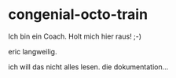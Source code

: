 # congenial-octo-train

Ich bin ein Coach. Holt mich hier raus! ;-)


eric langweilig.

ich will das nicht alles lesen.
die dokumentation...

